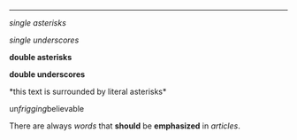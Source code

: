 
---
*single asterisks*

_single underscores_

**double asterisks**

__double underscores__

\*this text is surrounded by literal asterisks\*

un*frigging*believable

There are always *words* that __should__ be **emphasized** in _articles_.
